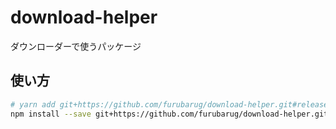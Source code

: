 # download-helper

ダウンローダーで使うパッケージ

## 使い方

```bash
# yarn add git+https://github.com/furubarug/download-helper.git#release/3.1.5
npm install --save git+https://github.com/furubarug/download-helper.git#release/3.1.5
```
